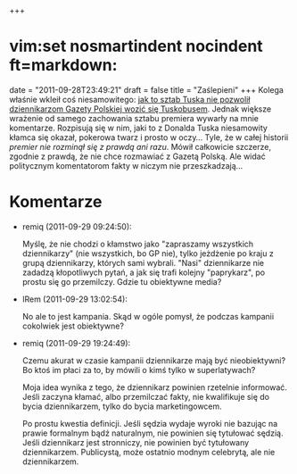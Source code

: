 +++
# vim:set nosmartindent nocindent ft=markdown:
date = "2011-09-28T23:49:21"
draft = false
title = "Zaślepieni"
+++
Kolega właśnie wkleił coś niesamowitego: [jak to sztab Tuska nie pozwolił
dziennikarzom Gazety Polskiej wozić się
Tuskobusem](http://mediowo.salon24.pl/347326,tusk-nie-chce-gazety-polskiej).
Jednak większe wrażenie od samego zachowania sztabu premiera wywarły na mnie
komentarze. Rozpisują się w nim, jaki to z Donalda Tuska niesamowity kłamca
się okazał, pokerowa twarz i prosto w oczy… Tyle, że w całej historii *premier
nie rozminął się z prawdą ani razu*. Mówił całkowicie szczerze, zgodnie z
prawdą, że nie chce rozmawiać z Gazetą Polską. Ale widać politycznym
komentatorom fakty w niczym nie przeszkadzają...

# Komentarze

* remiq (2011-09-29 09:24:50): <p>Myślę, że nie chodzi o kłamstwo jako
  "zapraszamy wszystkich dziennikarzy" (nie wszystkich, bo GP nie), tylko
  jeżdżenie po kraju z grupą dziennikarzy, których sami wybrali. "Nasi"
  dziennikarze nie zadadzą kłopotliwych pytań, a jak się trafi kolejny
  "paprykarz", po prostu się go przemilczy. Gdzie tu obiektywne media?</p>
* lRem (2011-09-29 13:02:54): <p>No ale to jest kampania. Skąd w ogóle pomysł,
  że podczas kampanii cokolwiek jest obiektywne?</p>
* remiq (2011-09-29 19:24:49): <p>Czemu akurat w czasie kampanii dziennikarze
  mają być nieobiektywni? Bo ktoś im płaci za to, by mówili o kimś tylko w
  superlatywach?</p>  <p>Moja idea wynika z tego, że dziennikarz powinien
  rzetelnie informować. Jeśli zaczyna kłamać, albo przemilczać fakty, nie
  kwalifikuje się do bycia dziennikarzem, tylko do bycia marketingowcem. </p>
  <p>Po prostu kwestia definicji. Jeśli sędzia wydaje wyroki nie bazując na
  prawie formalnym bądź naturalnym, nie powinien się tytułować sędzią. Jeśli
  dziennikarz jest stronniczy, nie powinien być tytułowany dziennikarzem.
  Publicystą, może ostatnio modnym celebrytą, ale nie dziennikarzem.</p>
